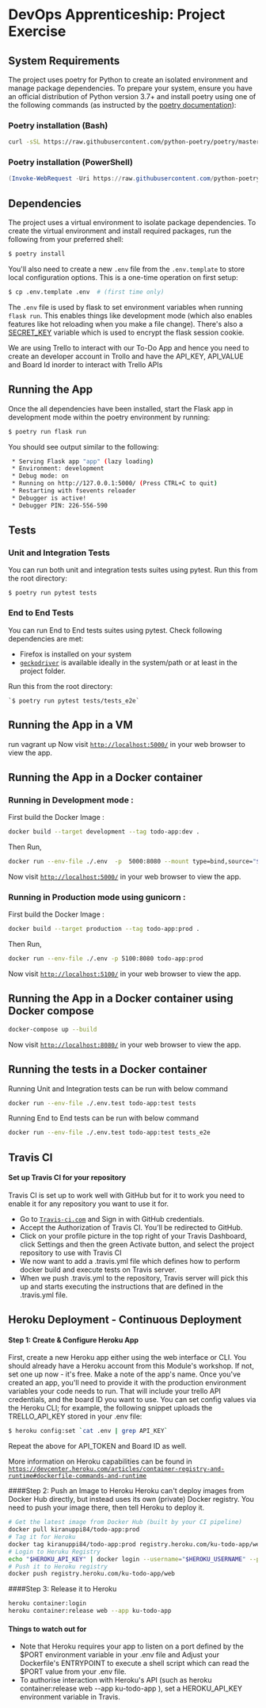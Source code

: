 # DevOps Apprenticeship: Project Exercise

## System Requirements

The project uses poetry for Python to create an isolated environment and manage package dependencies. To prepare your system, ensure you have an official distribution of Python version 3.7+ and install poetry using one of the following commands (as instructed by the [poetry documentation](https://python-poetry.org/docs/#system-requirements)):

### Poetry installation (Bash)

```bash
curl -sSL https://raw.githubusercontent.com/python-poetry/poetry/master/get-poetry.py | python
```

### Poetry installation (PowerShell)

```powershell
(Invoke-WebRequest -Uri https://raw.githubusercontent.com/python-poetry/poetry/master/get-poetry.py -UseBasicParsing).Content | python
```

## Dependencies

The project uses a virtual environment to isolate package dependencies. To create the virtual environment and install required packages, run the following from your preferred shell:

```bash
$ poetry install
```

You'll also need to create a new `.env` file from the `.env.template` to store local configuration options. This is a one-time operation on first setup:

```bash
$ cp .env.template .env  # (first time only)
```

The `.env` file is used by flask to set environment variables when running `flask run`. This enables things like development mode (which also enables features like hot reloading when you make a file change). There's also a [SECRET_KEY](https://flask.palletsprojects.com/en/1.1.x/config/#SECRET_KEY) variable which is used to encrypt the flask session cookie.

We are using Trello to interact with our To-Do App and hence you need to create an developer account in Trollo and have the API_KEY, API_VALUE and Board Id inorder to interact with Trello APIs

## Running the App

Once the all dependencies have been installed, start the Flask app in development mode within the poetry environment by running:
```bash
$ poetry run flask run
```

You should see output similar to the following:
```bash
 * Serving Flask app "app" (lazy loading)
 * Environment: development
 * Debug mode: on
 * Running on http://127.0.0.1:5000/ (Press CTRL+C to quit)
 * Restarting with fsevents reloader
 * Debugger is active!
 * Debugger PIN: 226-556-590
```


## Tests

### Unit and Integration Tests
You can run both unit and integration tests suites using pytest. Run this from the root directory:

`$ poetry run pytest tests`

### End to End Tests
You can run End to End tests suites using pytest. Check following dependencies are met:
* Firefox is installed on your system
* [`geckodriver`](https://github.com/mozilla/geckodriver/releases) is available ideally in the system/path or at least in the project folder.

Run this from the root directory:

    `$ poetry run pytest tests/tests_e2e`


## Running the App in a VM
 run vagrant up
Now visit [`http://localhost:5000/`](http://localhost:5000/) in your web browser to view the app.

## Running the App in a Docker container

### Running in Development mode : 
First build the Docker Image :  
```bash
docker build --target development --tag todo-app:dev . 
```
Then Run, 
```bash
docker run --env-file ./.env  -p  5000:8080 --mount type=bind,source="$(pwd)"/todo_app,target=/app/todo_app- todo-app:dev
```
Now visit [`http://localhost:5000/`](http://localhost:5000/) in your web browser to view the app. 

### Running in Production mode using gunicorn : 
First build the Docker Image :  
```bash
docker build --target production --tag todo-app:prod . 
```
Then Run, 
```bash
docker run --env-file ./.env -p 5100:8080 todo-app:prod     
```
Now visit [`http://localhost:5100/`](http://localhost:5100/) in your web browser to view the app.

## Running the App in a Docker container using Docker compose
```bash
docker-compose up --build 
```

Now visit [`http://localhost:8080/`](http://localhost:8080/) in your web browser to view the app.

## Running the tests in a Docker container 
Running Unit and Integration tests can be run with below command

```bash
docker run --env-file ./.env.test todo-app:test tests
```

Running End to End tests can be run with below command

```bash
docker run --env-file ./.env.test todo-app:test tests_e2e
```

## Travis CI
#### Set up Travis CI for your repository
Travis CI is set up to work well with GitHub but for it to work you need to enable it for any repository you want to use it for.

* Go to [`Travis-ci.com`](Travis-ci.com) and Sign in with GitHub credentials.
* Accept the Authorization of Travis CI. You’ll be redirected to GitHub.
* Click on your profile picture in the top right of your Travis Dashboard, click Settings and then the green Activate button, and select the project repository to use with Travis CI
* We now want to add a .travis.yml file which defines how to perform docker build and execute tests on Travis server.
* When we push .travis.yml to the repository, Travis server will pick this up and starts executing the instructions that are defined in the .travis.yml file.

## Heroku Deployment - Continuous Deployment
#### Step 1: Create & Configure Heroku App

First, create a new Heroku app either using the web interface or CLI. You should already have a Heroku account from this Module's workshop. If not, set one up now - it's free. Make a note of the app's name.
Once you've created an app, you'll need to provide it with the production environment variables your code needs to run. That will include your trello API credentials, and the board ID you want to use.
You can set config values via the Heroku CLI; for example, the following snippet uploads the TRELLO_API_KEY stored in your .env file:
```bash 
$ heroku config:set `cat .env | grep API_KEY`
```
Repeat the above for API_TOKEN and Board ID as well.

More information on Heroku capabilities can be found in [`https://devcenter.heroku.com/articles/container-registry-and-runtime#dockerfile-commands-and-runtime`](https://devcenter.heroku.com/articles/container-registry-and-runtime#dockerfile-commands-and-runtime)

####Step 2: Push an Image to Heroku
Heroku can't deploy images from Docker Hub directly, but instead uses its own (private) Docker registry. You need to push your image there, then tell Heroku to deploy it.
```bash
# Get the latest image from Docker Hub (built by your CI pipeline)
docker pull kiranuppi84/todo-app:prod
# Tag it for Heroku
docker tag kiranuppi84/todo-app:prod registry.heroku.com/ku-todo-app/web
# Login to Heruku Registry
echo "$HEROKU_API_KEY" | docker login --username="$HEROKU_USERNAME" --password-stdin registry.heroku.com
# Push it to Heroku registry
docker push registry.heroku.com/ku-todo-app/web
```

####Step 3: Release it to Heroku

```bash
heroku container:login
heroku container:release web --app ku-todo-app
```
#### Things to watch out for
* Note that Heroku requires your app to listen on a port defined by the $PORT environment variable in your .env file and Adjust your Dockerfile's ENTRYPOINT to execute a shell script which can read the $PORT value from your .env file.
* To authorise interaction with Heroku's API (such as heroku container:release web --app ku-todo-app ), set a HEROKU_API_KEY environment variable in Travis.
